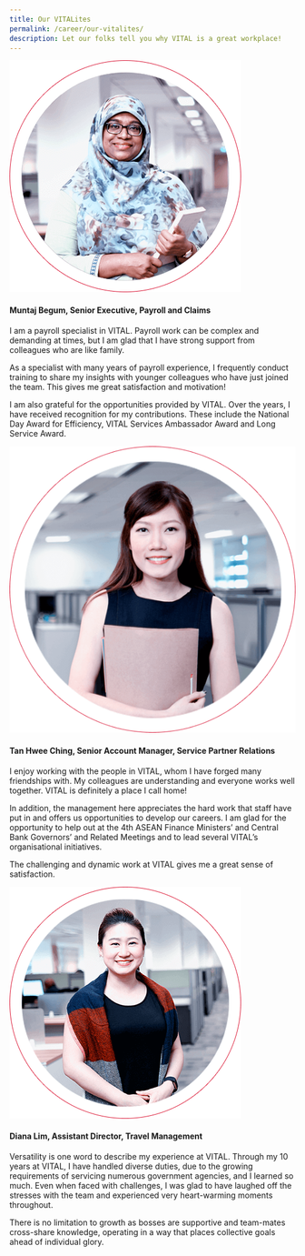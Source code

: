 ```yaml
---
title: Our VITALites
permalink: /career/our-vitalites/
description: Let our folks tell you why VITAL is a great workplace!
---
```


<div class="content-box img-content">
    <div class="img">
        <img src="/images/career/Muntaj-Begum.png" alt="Muntaj Begum, Senior Executive, Payroll and Claims" />
    </div>
    <div class="des">
        <h4>Muntaj Begum, Senior Executive, Payroll and Claims</h4>
        <p>I am a payroll specialist in VITAL. Payroll work can be complex and demanding at times, but I am glad that I have strong support from colleagues who are like family.</p>
        <p>As a specialist with many years of payroll experience, I frequently conduct training to share my insights with younger colleagues who have just joined the team. This gives me great satisfaction and motivation!</p>
        <p>I am also grateful for the opportunities provided by VITAL. Over the years, I have received recognition for my contributions. These include the National Day Award for Efficiency, VITAL Services Ambassador Award and Long Service Award.</p>
    </div>
</div>

<div class="content-box content-img">
    <div class="img">
        <img src="/images/career/Tan-Hwee-Ching.png" alt="Tan Hwee Ching, Senior Account Manager, Service Partner Relations" />
    </div>
    <div class="des">
        <h4>Tan Hwee Ching, Senior Account Manager, Service Partner Relations</h4>
        <p>I enjoy working with the people in VITAL, whom I have forged many friendships with. My colleagues are understanding and everyone works well together. VITAL is definitely a place I call home!</p>
        <p>In addition, the management here appreciates the hard work that staff have put in and offers us opportunities to develop our careers. I am glad for the opportunity to help out at the 4th ASEAN Finance Ministers’ and Central Bank Governors’ and Related Meetings and to lead several VITAL’s organisational initiatives.</p>
        <p>The challenging and dynamic work at VITAL gives me a great sense of satisfaction.</p>
    </div>
</div>

<div class="content-box img-content">
    <div class="img">
        <img src="/images/career/Diana-Lim.png" alt="Diana Lim, Assistant Director, Travel Management" />
    </div>
    <div class="des">
        <h4>Diana Lim, Assistant Director, Travel Management</h4>
        <p>Versatility is one word to describe my experience at VITAL. Through my 10 years at VITAL, I have handled diverse duties, due to the growing requirements of servicing numerous government agencies, and I learned so much. Even when faced with challenges, I was glad to have laughed off the stresses with the team and experienced very heart-warming moments throughout.</p>
        <p>There is no limitation to growth as bosses are supportive and team-mates cross-share knowledge, operating in a way that places collective goals ahead of individual glory.</p>
    </div>
</div>
